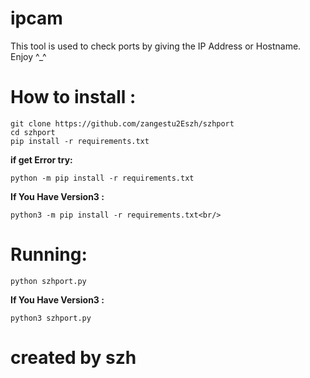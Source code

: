 <h1>ipcam</h1>
<p>This tool is used to check ports by giving the IP Address or Hostname.<br/>Enjoy ^_^</p>
<h1>How to install :</h1>

```
git clone https://github.com/zangestu2Eszh/szhport
cd szhport
pip install -r requirements.txt
```
<b>if get Error try:</b><br/>

```
python -m pip install -r requirements.txt
```
<b>If You Have Version3 :</b><br/>

```
python3 -m pip install -r requirements.txt<br/>
```
<h1>Running:</h1>

```
python szhport.py
```
<b>If You Have Version3 :</b><br/>

```
python3 szhport.py
```
<h1><b>created by szh</b></h1>
